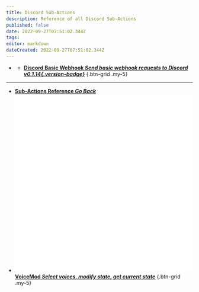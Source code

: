 ```yaml
---
title: Discord Sub-Actions
description: Reference of all Discord Sub-Actions
published: false
date: 2022-09-27T07:51:02.344Z
tags: 
editor: markdown
dateCreated: 2022-09-27T07:51:02.344Z
---
```


- * [<i class="mdi mdi-blur text--discord"></i>**Discord Basic Webhook *Send basic webhook requests to Discord *v0.1.14*{.version-badge}***](/en/Sub-Actions/Disdord/Discord-Basic-Webhook)
{.btn-grid .my-5}

---

- [<i class="mdi mdi-chevron-left"></i>**Sub-Actions Reference *Go Back***](/en/Sub-Actions)
- [<img src="/logos/voicemod.png"/>**VoiceMod *Select voices, modify state, get current state***](/en/Sub-Actions/VoiceMod)
{.btn-grid .my-5}